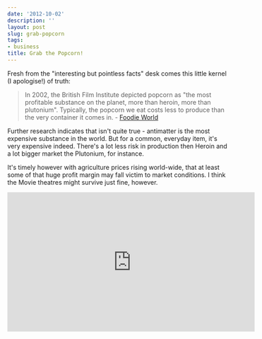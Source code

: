 ```yaml
---
date: '2012-10-02'
description: ''
layout: post
slug: grab-popcorn
tags:
- business
title: Grab the Popcorn!
---
```


Fresh from the "interesting but pointless facts" desk comes this little kernel (I apologise!) of truth:

>In 2002, the British Film Institute depicted popcorn as "the most profitable substance on the planet, more than heroin, more than plutonium". Typically, the popcorn we eat costs less to produce than the very container it comes in. - <a href="http://www.afoodieworld.com/en/features/all-features/articles/popcorn.html">Foodie World</a>

Further research indicates that isn't quite true - antimatter is the most expensive substance in the world. But for a common, everyday item, it's very expensive indeed. There's a lot less risk in production then Heroin and a lot bigger market the Plutonium, for instance.<br />

It's timely however with agriculture prices rising world-wide, that at least some of that huge profit margin may fall victim to market conditions. I think the Movie theatres might survive just fine, however.

<iframe allowfullscreen="allowfullscreen" frameborder="0" height="315" src="http://www.youtube.com/embed/b1cz8IasV4w" width="560"></iframe>